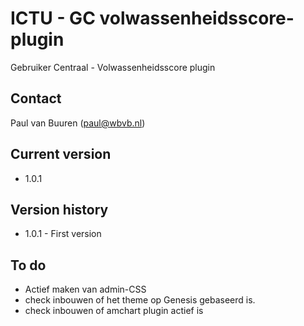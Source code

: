 # ICTU - GC volwassenheidsscore-plugin

Gebruiker Centraal - Volwassenheidsscore plugin

## Contact
Paul van Buuren (paul@wbvb.nl)

## Current version
* 1.0.1

## Version history
* 1.0.1 - First version


## To do
* Actief maken van admin-CSS
* check inbouwen of het theme op Genesis gebaseerd is.
* check inbouwen of amchart plugin actief is
